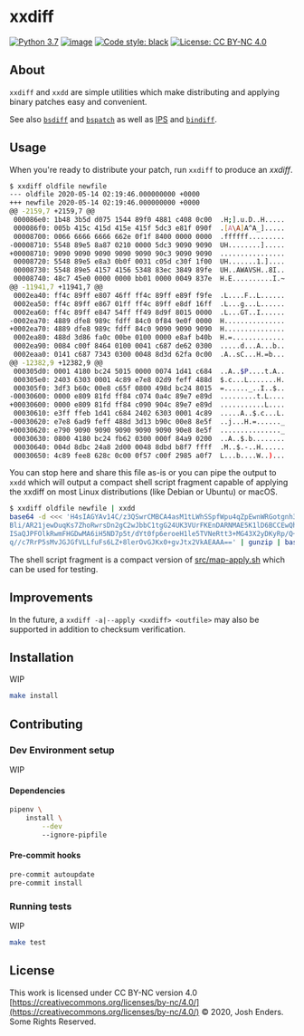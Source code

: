# xxdiff

[![Python 3.7](https://img.shields.io/badge/python-3.7-blue.svg)](https://www.python.org/downloads/release/python-370/)
[![image](https://img.shields.io/badge/pypi-pipenv-blue.svg)](https://python.org/pypi/pipenv)
[![Code style: black](https://img.shields.io/badge/code%20style-black-black.svg)](https://github.com/psf/black)
[![License: CC BY-NC 4.0](https://img.shields.io/badge/license-CC%20BY--NC%204.0-lightgrey.svg)](https://creativecommons.org/licenses/by-nc/4.0/)

## About

`xxdiff` and `xxdd` are simple utilities which make distributing and applying
binary patches easy and convenient.

See also [`bsdiff`](https://www.freebsd.org/cgi/man.cgi?query=bsdiff) and [`bspatch`](https://www.freebsd.org/cgi/man.cgi?query=bspatch) as well as [IPS](http://fileformats.archiveteam.org/wiki/IPS_(binary_patch_format)) and [`bindiff`](https://github.com/google/bindiff).

## Usage

When you're ready to distribute your patch, run `xxdiff` to produce an
_xxdiff_.

```sh
$ xxdiff oldfile newfile
--- oldfile 2020-05-14 02:19:46.000000000 +0000
+++ newfile 2020-05-14 02:19:46.000000000 +0000
@@ -2159,7 +2159,7 @@
 000086e0: 1b48 3b5d d075 1544 89f0 4881 c408 0c00  .H;].u.D..H.....
 000086f0: 005b 415c 415d 415e 415f 5dc3 e81f 090f  .[A\A]A^A_].....
 00008700: 0066 6666 6666 662e 0f1f 8400 0000 0000  .ffffff.........
-00008710: 5548 89e5 8a87 0210 0000 5dc3 9090 9090  UH........].....
+00008710: 9090 9090 9090 9090 9090 90c3 9090 9090  ................
 00008720: 5548 89e5 e8a3 0b0f 0031 c05d c30f 1f00  UH.......1.]....
 00008730: 5548 89e5 4157 4156 5348 83ec 3849 89fe  UH..AWAVSH..8I..
 00008740: 48c7 45e0 0000 0000 bb01 0000 0049 837e  H.E..........I.~
@@ -11941,7 +11941,7 @@
 0002ea40: ff4c 89ff e807 46ff ff4c 89ff e89f f9fe  .L....F..L......
 0002ea50: ff4c 89ff e867 01ff ff4c 89ff e8df 16ff  .L...g...L......
 0002ea60: ff4c 89ff e847 54ff ff49 8d9f 8015 0000  .L...GT..I......
-0002ea70: 4889 dfe8 989c fdff 84c0 0f84 9e0f 0000  H...............
+0002ea70: 4889 dfe8 989c fdff 84c0 9090 9090 9090  H...............
 0002ea80: 488d 3d86 fa0c 00be 0100 0000 e8af b40b  H.=.............
 0002ea90: 0084 c00f 8464 0100 0041 c687 de62 0300  .....d...A...b..
 0002eaa0: 0141 c687 7343 0300 0048 8d3d 62fa 0c00  .A..sC...H.=b...
@@ -12382,9 +12382,9 @@
 000305d0: 0001 4180 bc24 5015 0000 0074 1d41 c684  ..A..$P....t.A..
 000305e0: 2403 6303 0001 4c89 e7e8 02d9 feff 488d  $.c...L.......H.
 000305f0: 3df3 b60c 00e8 c65f 0800 498d bc24 8015  =......_..I..$..
-00030600: 0000 e809 81fd ff84 c074 0a4c 89e7 e89d  .........t.L....
+00030600: 0000 e809 81fd ff84 c090 904c 89e7 e89d  ...........L....
 00030610: e3ff ffeb 1d41 c684 2402 6303 0001 4c89  .....A..$.c...L.
-00030620: e7e8 6ad9 feff 488d 3d13 b90c 00e8 8e5f  ..j...H.=......_
+00030620: e790 9090 9090 9090 9090 9090 90e8 8e5f  ..............._
 00030630: 0800 4180 bc24 fb62 0300 000f 84a9 0200  ..A..$.b........
 00030640: 004d 8dbc 24a8 2d00 0048 8dbd b8f7 ffff  .M..$.-..H......
 00030650: 4c89 fee8 628c 0c00 0f57 c00f 2985 a0f7  L...b....W..)...
```

You can stop here and share this file as-is or you can pipe the output to
`xxdd` which will output a compact shell script fragment capable of applying
the xxdiff on most Linux distributions (like Debian or Ubuntu) or macOS.

```sh
$ xxdiff oldfile newfile | xxdd
base64 -d <<< 'H4sIAGYAv14C/z3QSwrCMBCA4asM1tLWhSSpfWpu4qZpEwnWRGotgnh3ic509X8Qm
Bli/AR21jewDuqKs7ZhoRwrsDn2gC2wJbbC1tgG24UK3VUrFKEnDARNMAE5K1lD6BCCEwQhJxwIBaEkV
ISaQJPFOlkRwmFHGDwMA6iH5ND7p5t/dYt0fp6eroeH1le5TVNeRtt3+MG43X2yDKyRp/Q+WTcbiBVsz
q//c7RrP5sMvJGJGfVLLfuFs6LZ+8lerOvGJKx0+gvJtx2VkAEAAA==' | gunzip | bash
```

The shell script fragment is a compact version of [src/map-apply.sh](src/map-apply.sh)
which can be used for testing.

## Improvements

In the future, a `xxdiff -a|--apply <xxdiff> <outfile>` may also be
supported in addition to checksum verification.

## Installation

WIP

```sh
make install
```

## Contributing

### Dev Environment setup

WIP

#### Dependencies

```sh
pipenv \
    install \
        --dev
        --ignore-pipfile

```

#### Pre-commit hooks

```sh
pre-commit autoupdate
pre-commit install
```

### Running tests

WIP

```sh
make test
```

## License

This work is licensed under CC BY-NC version 4.0 [https://creativecommons.org/licenses/by-nc/4.0/](https://creativecommons.org/licenses/by-nc/4.0/)
© 2020, Josh Enders. Some Rights Reserved.
